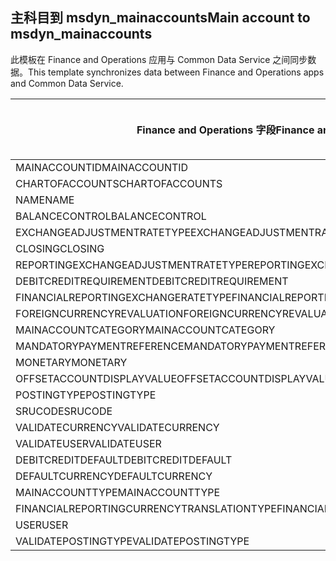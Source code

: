 ## <a name="main-account-to-msdyn_mainaccounts"></a><span data-ttu-id="d80e4-101">主科目到 msdyn_mainaccounts</span><span class="sxs-lookup"><span data-stu-id="d80e4-101">Main account to msdyn_mainaccounts</span></span>

<span data-ttu-id="d80e4-102">此模板在 Finance and Operations 应用与 Common Data Service 之间同步数据。</span><span class="sxs-lookup"><span data-stu-id="d80e4-102">This template synchronizes data between Finance and Operations apps and Common Data Service.</span></span>

<span data-ttu-id="d80e4-103">Finance and Operations 字段</span><span class="sxs-lookup"><span data-stu-id="d80e4-103">Finance and Operations field</span></span> | <span data-ttu-id="d80e4-104">映射类型</span><span class="sxs-lookup"><span data-stu-id="d80e4-104">Map type</span></span> | <span data-ttu-id="d80e4-105">其他 Dynamics 365 字段</span><span class="sxs-lookup"><span data-stu-id="d80e4-105">Other Dynamics 365 field</span></span> | <span data-ttu-id="d80e4-106">默认值</span><span class="sxs-lookup"><span data-stu-id="d80e4-106">Default value</span></span>
---|---|---|---
<span data-ttu-id="d80e4-107">MAINACCOUNTID</span><span class="sxs-lookup"><span data-stu-id="d80e4-107">MAINACCOUNTID</span></span> | = | <span data-ttu-id="d80e4-108">msdyn_accountnumber</span><span class="sxs-lookup"><span data-stu-id="d80e4-108">msdyn_accountnumber</span></span> | 
<span data-ttu-id="d80e4-109">CHARTOFACCOUNTS</span><span class="sxs-lookup"><span data-stu-id="d80e4-109">CHARTOFACCOUNTS</span></span> | = | <span data-ttu-id="d80e4-110">msdyn_chartofaccounts.msdyn_name</span><span class="sxs-lookup"><span data-stu-id="d80e4-110">msdyn_chartofaccounts.msdyn_name</span></span> | 
<span data-ttu-id="d80e4-111">NAME</span><span class="sxs-lookup"><span data-stu-id="d80e4-111">NAME</span></span> | = | <span data-ttu-id="d80e4-112">msdyn_name</span><span class="sxs-lookup"><span data-stu-id="d80e4-112">msdyn_name</span></span> | 
<span data-ttu-id="d80e4-113">BALANCECONTROL</span><span class="sxs-lookup"><span data-stu-id="d80e4-113">BALANCECONTROL</span></span> | >< | <span data-ttu-id="d80e4-114">msdyn_balancecontrol</span><span class="sxs-lookup"><span data-stu-id="d80e4-114">msdyn_balancecontrol</span></span> | 
<span data-ttu-id="d80e4-115">EXCHANGEADJUSTMENTRATETYPE</span><span class="sxs-lookup"><span data-stu-id="d80e4-115">EXCHANGEADJUSTMENTRATETYPE</span></span> | = | <span data-ttu-id="d80e4-116">msdyn_exchangeadjustmentratetype.msdyn_name</span><span class="sxs-lookup"><span data-stu-id="d80e4-116">msdyn_exchangeadjustmentratetype.msdyn_name</span></span> | 
<span data-ttu-id="d80e4-117">CLOSING</span><span class="sxs-lookup"><span data-stu-id="d80e4-117">CLOSING</span></span> | >< | <span data-ttu-id="d80e4-118">msdyn_closing</span><span class="sxs-lookup"><span data-stu-id="d80e4-118">msdyn_closing</span></span> | 
<span data-ttu-id="d80e4-119">REPORTINGEXCHANGEADJUSTMENTRATETYPE</span><span class="sxs-lookup"><span data-stu-id="d80e4-119">REPORTINGEXCHANGEADJUSTMENTRATETYPE</span></span> | = | <span data-ttu-id="d80e4-120">msdyn_reportingexchangeadjustmentratetype.msdyn_name</span><span class="sxs-lookup"><span data-stu-id="d80e4-120">msdyn_reportingexchangeadjustmentratetype.msdyn_name</span></span> | 
<span data-ttu-id="d80e4-121">DEBITCREDITREQUIREMENT</span><span class="sxs-lookup"><span data-stu-id="d80e4-121">DEBITCREDITREQUIREMENT</span></span> | >< | <span data-ttu-id="d80e4-122">msdyn_debitcreditrequirement</span><span class="sxs-lookup"><span data-stu-id="d80e4-122">msdyn_debitcreditrequirement</span></span> | 
<span data-ttu-id="d80e4-123">FINANCIALREPORTINGEXCHANGERATETYPE</span><span class="sxs-lookup"><span data-stu-id="d80e4-123">FINANCIALREPORTINGEXCHANGERATETYPE</span></span> | = | <span data-ttu-id="d80e4-124">msdyn_financialreportingexchangeratetype.msdyn_name</span><span class="sxs-lookup"><span data-stu-id="d80e4-124">msdyn_financialreportingexchangeratetype.msdyn_name</span></span> | 
<span data-ttu-id="d80e4-125">FOREIGNCURRENCYREVALUATION</span><span class="sxs-lookup"><span data-stu-id="d80e4-125">FOREIGNCURRENCYREVALUATION</span></span> | >< | <span data-ttu-id="d80e4-126">msdyn_foreigncurrencyrevaluation</span><span class="sxs-lookup"><span data-stu-id="d80e4-126">msdyn_foreigncurrencyrevaluation</span></span> | 
<span data-ttu-id="d80e4-127">MAINACCOUNTCATEGORY</span><span class="sxs-lookup"><span data-stu-id="d80e4-127">MAINACCOUNTCATEGORY</span></span> | = | <span data-ttu-id="d80e4-128">msdyn_mainaccountcategoryname</span><span class="sxs-lookup"><span data-stu-id="d80e4-128">msdyn_mainaccountcategoryname</span></span> | 
<span data-ttu-id="d80e4-129">MANDATORYPAYMENTREFERENCE</span><span class="sxs-lookup"><span data-stu-id="d80e4-129">MANDATORYPAYMENTREFERENCE</span></span> | >< | <span data-ttu-id="d80e4-130">msdyn_mandatorypaymentreference</span><span class="sxs-lookup"><span data-stu-id="d80e4-130">msdyn_mandatorypaymentreference</span></span> | 
<span data-ttu-id="d80e4-131">MONETARY</span><span class="sxs-lookup"><span data-stu-id="d80e4-131">MONETARY</span></span> | >< | <span data-ttu-id="d80e4-132">msdyn_monetary</span><span class="sxs-lookup"><span data-stu-id="d80e4-132">msdyn_monetary</span></span> | 
<span data-ttu-id="d80e4-133">OFFSETACCOUNTDISPLAYVALUE</span><span class="sxs-lookup"><span data-stu-id="d80e4-133">OFFSETACCOUNTDISPLAYVALUE</span></span> | = | <span data-ttu-id="d80e4-134">msdyn_offsetaccount</span><span class="sxs-lookup"><span data-stu-id="d80e4-134">msdyn_offsetaccount</span></span> | 
<span data-ttu-id="d80e4-135">POSTINGTYPE</span><span class="sxs-lookup"><span data-stu-id="d80e4-135">POSTINGTYPE</span></span> | >< | <span data-ttu-id="d80e4-136">msdyn_postingtype</span><span class="sxs-lookup"><span data-stu-id="d80e4-136">msdyn_postingtype</span></span> | 
<span data-ttu-id="d80e4-137">SRUCODE</span><span class="sxs-lookup"><span data-stu-id="d80e4-137">SRUCODE</span></span> | = | <span data-ttu-id="d80e4-138">msdyn_srucode</span><span class="sxs-lookup"><span data-stu-id="d80e4-138">msdyn_srucode</span></span> | 
<span data-ttu-id="d80e4-139">VALIDATECURRENCY</span><span class="sxs-lookup"><span data-stu-id="d80e4-139">VALIDATECURRENCY</span></span> | >< | <span data-ttu-id="d80e4-140">msdyn_validatecurrencycode</span><span class="sxs-lookup"><span data-stu-id="d80e4-140">msdyn_validatecurrencycode</span></span> | 
<span data-ttu-id="d80e4-141">VALIDATEUSER</span><span class="sxs-lookup"><span data-stu-id="d80e4-141">VALIDATEUSER</span></span> | >< | <span data-ttu-id="d80e4-142">msdyn_validateuser</span><span class="sxs-lookup"><span data-stu-id="d80e4-142">msdyn_validateuser</span></span> | 
<span data-ttu-id="d80e4-143">DEBITCREDITDEFAULT</span><span class="sxs-lookup"><span data-stu-id="d80e4-143">DEBITCREDITDEFAULT</span></span> | >< | <span data-ttu-id="d80e4-144">msdyn_debitcreditdefault</span><span class="sxs-lookup"><span data-stu-id="d80e4-144">msdyn_debitcreditdefault</span></span> | 
<span data-ttu-id="d80e4-145">DEFAULTCURRENCY</span><span class="sxs-lookup"><span data-stu-id="d80e4-145">DEFAULTCURRENCY</span></span> | = | <span data-ttu-id="d80e4-146">msdyn_defaultcurrency.isocurrencycode</span><span class="sxs-lookup"><span data-stu-id="d80e4-146">msdyn_defaultcurrency.isocurrencycode</span></span> | 
<span data-ttu-id="d80e4-147">MAINACCOUNTTYPE</span><span class="sxs-lookup"><span data-stu-id="d80e4-147">MAINACCOUNTTYPE</span></span> | >< | <span data-ttu-id="d80e4-148">msdyn_mainaccounttype</span><span class="sxs-lookup"><span data-stu-id="d80e4-148">msdyn_mainaccounttype</span></span> | 
<span data-ttu-id="d80e4-149">FINANCIALREPORTINGCURRENCYTRANSLATIONTYPE</span><span class="sxs-lookup"><span data-stu-id="d80e4-149">FINANCIALREPORTINGCURRENCYTRANSLATIONTYPE</span></span> | >< | <span data-ttu-id="d80e4-150">msdyn_financialreportingcurrencytrantype</span><span class="sxs-lookup"><span data-stu-id="d80e4-150">msdyn_financialreportingcurrencytrantype</span></span> | 
<span data-ttu-id="d80e4-151">USER</span><span class="sxs-lookup"><span data-stu-id="d80e4-151">USER</span></span> | = | <span data-ttu-id="d80e4-152">msdyn_user</span><span class="sxs-lookup"><span data-stu-id="d80e4-152">msdyn_user</span></span> | 
<span data-ttu-id="d80e4-153">VALIDATEPOSTINGTYPE</span><span class="sxs-lookup"><span data-stu-id="d80e4-153">VALIDATEPOSTINGTYPE</span></span> | >< | <span data-ttu-id="d80e4-154">msdyn_validateposting</span><span class="sxs-lookup"><span data-stu-id="d80e4-154">msdyn_validateposting</span></span> | 
